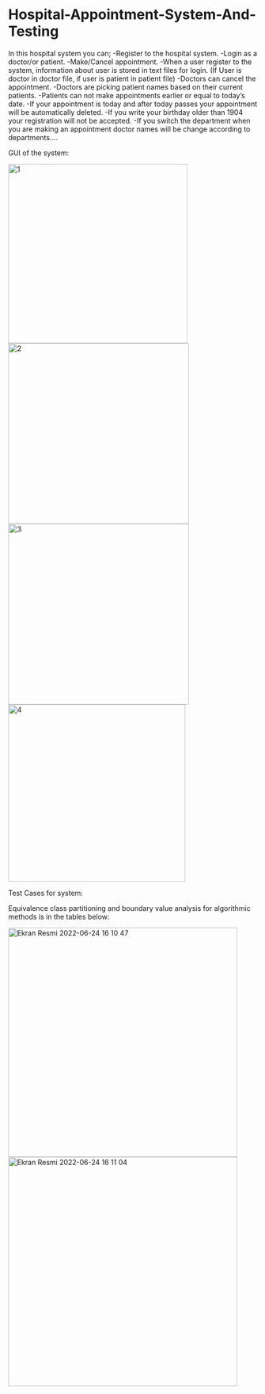 # Hospital-Appointment-System-And-Testing

In this hospital system you can;
-Register to the hospital system.
-Login as a doctor/or patient.
-Make/Cancel appointment.
-When a user register to the system, information about user is stored in text files for login.
(If User is doctor in doctor file, if user is patient in patient file)
-Doctors can cancel the appointment.
-Doctors are picking patient names based on their current patients.
-Patients can not make appointments earlier or equal to today’s date.
-If your appointment is today and after today passes your appointment will be automatically deleted.
-If you write your birthday older than 1904 your registration will not be accepted.
-If you switch the department when you are making an appointment doctor names will be change according to departments....




GUI of the system:

<img width="362" alt="1" src="https://user-images.githubusercontent.com/79667938/175542399-a356077d-de57-400f-a0a5-c24e0d9e06e0.png">
<img width="365" alt="2" src="https://user-images.githubusercontent.com/79667938/175542418-1a40ec45-ea25-48b9-80bf-80b15c412d51.png">
<img width="365" alt="3" src="https://user-images.githubusercontent.com/79667938/175542426-1b3d36d6-0456-4db8-a9ac-a0fc9722e055.png">
<img width="358" alt="4" src="https://user-images.githubusercontent.com/79667938/175542435-ca8f2d85-7a66-43e8-853d-46977825bd95.png">


Test Cases for system:



Equivalence class partitioning and boundary value analysis for algorithmic methods is in the tables below:


<img width="463" alt="Ekran Resmi 2022-06-24 16 10 47" src="https://user-images.githubusercontent.com/79667938/175542887-cf53e54b-bac8-4498-9987-9c04f07e9e63.png">

<img width="463" alt="Ekran Resmi 2022-06-24 16 11 04" src="https://user-images.githubusercontent.com/79667938/175542906-a5487dcb-9261-47ad-90a9-8ac68148ee14.png">








